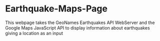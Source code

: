# Earthquake-Maps-Page
This webpage takes the GeoNames Earthquakes API WebServer and the Google Maps JavaScript API to display information about earthquakes giving a location as an input
